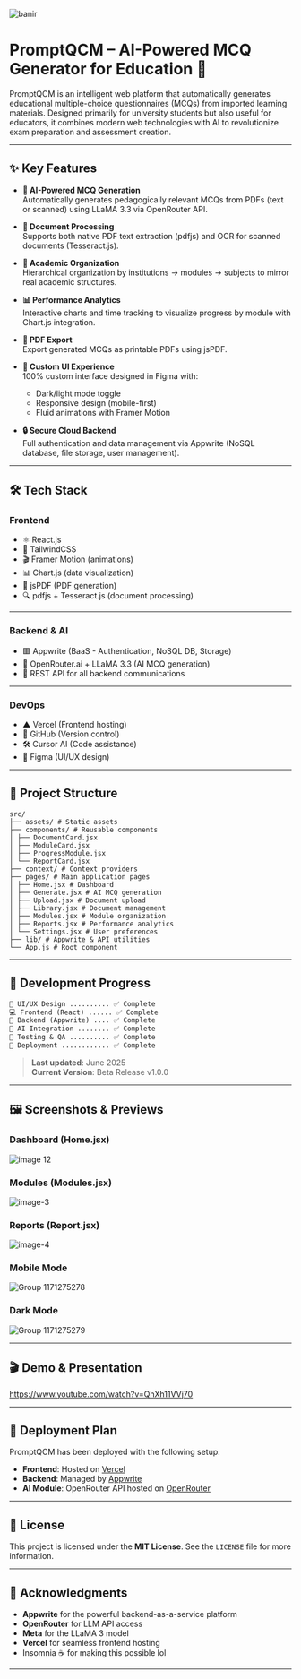 ![banir](https://github.com/user-attachments/assets/8074a650-2996-471f-a375-653095052613)

# PromptQCM – AI-Powered MCQ Generator for Education 🤖

PromptQCM is an intelligent web platform that automatically generates educational multiple-choice questionnaires (MCQs) from imported learning materials. Designed primarily for university students but also useful for educators, it combines modern web technologies with AI to revolutionize exam preparation and assessment creation.

---

## ✨ Key Features

- **🤖 AI-Powered MCQ Generation**  
  Automatically generates pedagogically relevant MCQs from PDFs (text or scanned) using LLaMA 3.3 via OpenRouter API.

- **📂 Document Processing**  
  Supports both native PDF text extraction (pdfjs) and OCR for scanned documents (Tesseract.js).

- **🏫 Academic Organization**  
  Hierarchical organization by institutions → modules → subjects to mirror real academic structures.

- **📊 Performance Analytics**  
  Interactive charts and time tracking to visualize progress by module with Chart.js integration.

- **📄 PDF Export**  
  Export generated MCQs as printable PDFs using jsPDF.

- **🎨 Custom UI Experience**  
  100% custom interface designed in Figma with:
  - Dark/light mode toggle
  - Responsive design (mobile-first)
  - Fluid animations with Framer Motion

- **🔒 Secure Cloud Backend**  
  Full authentication and data management via Appwrite (NoSQL database, file storage, user management).

---

## 🛠️ Tech Stack

### Frontend
- ⚛️ React.js
- 🍃 TailwindCSS
- 🎬 Framer Motion (animations)
- 📊 Chart.js (data visualization)
- 📄 jsPDF (PDF generation)
- 🔍 pdfjs + Tesseract.js (document processing)

---

### Backend & AI
- 🟥 Appwrite (BaaS - Authentication, NoSQL DB, Storage)
- 🧠 OpenRouter.ai + LLaMA 3.3 (AI MCQ generation)
- 🔄 REST API for all backend communications

---

### DevOps
- ▲ Vercel (Frontend hosting)
- 🐙 GitHub (Version control)
- 🛠️ Cursor AI (Code assistance)
- 🎨 Figma (UI/UX design)

---

## 📁 Project Structure

```
src/
├── assets/ # Static assets
├── components/ # Reusable components
│ ├── DocumentCard.jsx
│ ├── ModuleCard.jsx
│ ├── ProgressModule.jsx
│ └── ReportCard.jsx
├── context/ # Context providers
├── pages/ # Main application pages
│ ├── Home.jsx # Dashboard
│ ├── Generate.jsx # AI MCQ generation
│ ├── Upload.jsx # Document upload
│ ├── Library.jsx # Document management
│ ├── Modules.jsx # Module organization
│ ├── Reports.jsx # Performance analytics
│ └── Settings.jsx # User preferences
├── lib/ # Appwrite & API utilities
└── App.js # Root component
```

---

## 🚧 Development Progress

```txt
📐 UI/UX Design .......... ✅ Complete  
💻 Frontend (React) ...... ✅ Complete  
🔌 Backend (Appwrite) .... ✅ Complete    
🧠 AI Integration ........ ✅ Complete   
🧪 Testing & QA .......... ✅ Complete  
🚀 Deployment ............ ✅ Complete
```

> **Last updated**: June 2025  
> **Current Version**: Beta Release v1.0.0

---

## 🖼️ Screenshots & Previews

### Dashboard (Home.jsx)
![image 12](https://github.com/user-attachments/assets/d6727921-16b4-4c65-8ca2-524c37f60cb2)

### Modules (Modules.jsx)
![image-3](https://github.com/user-attachments/assets/7ea6df26-8a6e-465f-bf2b-bda38bd296d9)

### Reports (Report.jsx)
![image-4](https://github.com/user-attachments/assets/77f63662-ee8f-4a3c-847f-72b6e74dead0)

### Mobile Mode
![Group 1171275278](https://github.com/user-attachments/assets/a4083ad9-199e-4f2b-b07c-71b70f6e20ab)

### Dark Mode
![Group 1171275279](https://github.com/user-attachments/assets/f1c2836b-3142-4022-b7eb-e29dccaad846)

---

## 🎬 Demo & Presentation

https://www.youtube.com/watch?v=QhXh11VVj70

---

## 🚀 Deployment Plan

PromptQCM has been deployed with the following setup:

- **Frontend**: Hosted on [Vercel](https://vercel.com/)  
- **Backend**: Managed by [Appwrite](https://appwrite.io/)  
- **AI Module**: OpenRouter API hosted on [OpenRouter](https://openrouter.ai/)

---

## 📄 License

This project is licensed under the **MIT License**. See the `LICENSE` file for more information.

---

## 🙌 Acknowledgments

- **Appwrite** for the powerful backend-as-a-service platform
- **OpenRouter** for LLM API access
- **Meta** for the LLaMA 3 model
- **Vercel** for seamless frontend hosting
- Insomnia ☕ for making this possible lol

---
